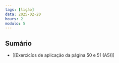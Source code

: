```yaml
---
tags: [lição]
data: 2025-02-20
hours: 2
modulo: 5
---
```


## Sumário

- [[Exercicíos de aplicação da página 50 e 51 (A5)]]